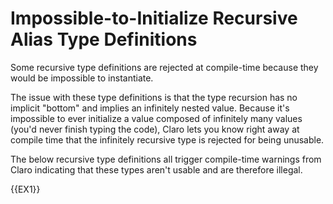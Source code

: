 # Impossible-to-Initialize Recursive Alias Type Definitions

<div class="warning">
Some recursive type definitions are rejected at compile-time because they would be impossible to instantiate. 
</div>

The issue with these type definitions is that the type recursion has no implicit "bottom" and implies an infinitely 
nested value. Because it's impossible to ever initialize a value composed of infinitely many values (you'd never finish
typing the code), Claro lets you know right away at compile time that the infinitely recursive type is rejected for 
being unusable.

The below recursive type definitions all trigger compile-time warnings from Claro indicating that these types aren't 
usable and are therefore illegal.

{{EX1}}
